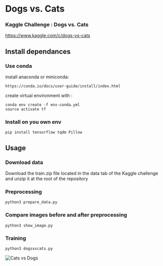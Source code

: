 # Dogs vs. Cats

### Kaggle Challenge : Dogs vs. Cats
https://www.kaggle.com/c/dogs-vs-cats

## Install dependances

### Use conda

install anaconda or miniconda:

    https://conda.io/docs/user-guide/install/index.html

create virtual environment with :

    conda env create -f env-conda.yml
    source activate tf

### Install on you own env

    pip install tensorflow tqdm Pillow

## Usage

### Download data

Download the train.zip file located in the data tab of the Kaggle challenge and unzip it at the root of the repository

### Preprocessing
    python3 prepare_data.py
    
### Compare images before and after preprocessing
    python3 show_image.py

### Training
    python3 dogsvscats.py

![Cats vs Dogs](http://mimibuzz.com/plugin/buzz/view/resource/public/img/image/12109/original.jpg)
